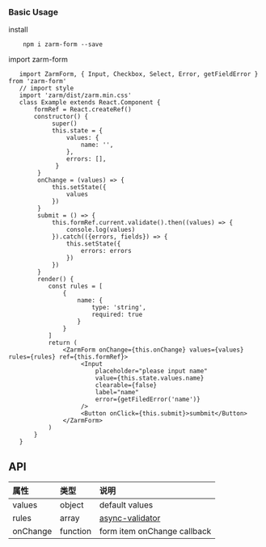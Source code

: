 
### Basic Usage
install 
```
    npm i zarm-form --save
```
import zarm-form

```
   import ZarmForm, { Input, Checkbox, Select, Error, getFieldError } from 'zarm-form'
   // import style
   import 'zarm/dist/zarm.min.css'
   class Example extends React.Component {
       formRef = React.createRef()
       constructor() {
            super()
            this.state = {
                values: {
                    name: '',
                },
                errors: [],
             }    
        }
        onChange = (values) => {
            this.setState({
                values
            })
        }
        submit = () => {
            this.formRef.current.validate().then((values) => {
                console.log(values)
            }).catch(({errors, fields}) => {
                this.setState({
                    errors: errors
                })
            })    
        }
        render() {
           const rules = [
               {
                   name: {
                       type: 'string',
                       required: true
                   }
               }
           ]
           return (
               <ZarmForm onChange={this.onChange} values={values} rules={rules} ref={this.formRef}>
                    <Input 
                        placeholder="please input name" 
                        value={this.state.values.name} 
                        clearable={false} 
                        label="name"
                        error={getFiledError('name')}
                    />
                    <Button onClick={this.submit}>sumbmit</Button>
               </ZarmForm>
           )
       }
   }
```

## API

| 属性 | 类型 | 说明 |
| :--- | :--- | :--- |
| values | object | default values |
| rules | array | [async-validator](https://github.com/yiminghe/async-validator) |
| onChange | function | form item onChange callback |


